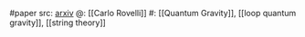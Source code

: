 #paper 
src: [arxiv](https://arxiv.org/abs/hep-th/0310077) 
@: [[Carlo Rovelli]] 
#: [[Quantum Gravity]], [[loop quantum gravity]], [[string theory]] 

